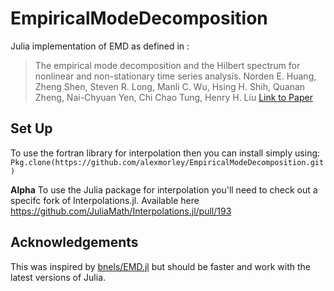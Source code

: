 # EmpiricalModeDecomposition

Julia implementation of EMD as defined in :

> The empirical mode decomposition and the Hilbert spectrum for nonlinear and non-stationary time series analysis. Norden E. Huang, Zheng Shen, Steven R. Long, Manli C. Wu, Hsing H. Shih, Quanan Zheng, Nai-Chyuan Yen, Chi Chao Tung, Henry H. Liu
> [Link to Paper](http://rspa.royalsocietypublishing.org/content/454/1971/903)

## Set Up
To use the fortran library for interpolation then you can install simply using:
`Pkg.clone(https://github.com/alexmorley/EmpiricalModeDecomposition.git)`

**Alpha** To use the Julia package for interpolation you'll need to check out a specifc fork of Interpolations.jl. Available here https://github.com/JuliaMath/Interpolations.jl/pull/193

## Acknowledgements
This was inspired by [bnels/EMD.jl](https://github.com/bnels/EMD.jl) but should be faster and work with the latest versions of Julia.
